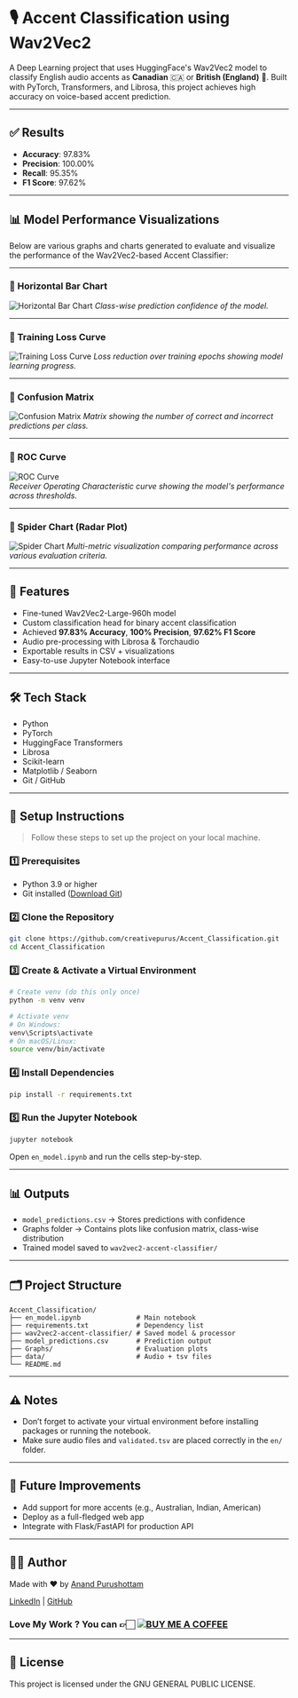 
# 🎙️ Accent Classification using Wav2Vec2

A Deep Learning project that uses HuggingFace's Wav2Vec2 model to classify English audio accents as **Canadian** 🇨🇦 or **British (England)** 🏴. Built with PyTorch, Transformers, and Librosa, this project achieves high accuracy on voice-based accent prediction.

---

## ✅ Results

- **Accuracy**: 97.83%
- **Precision**: 100.00%
- **Recall**: 95.35%
- **F1 Score**: 97.62%

---

## 📊 Model Performance Visualizations

Below are various graphs and charts generated to evaluate and visualize the performance of the Wav2Vec2-based Accent Classifier:

---

### 🔹 Horizontal Bar Chart
![Horizontal Bar Chart](assets/horizontal_bar_chart.png)
*Class-wise prediction confidence of the model.*

---

### 🔹 Training Loss Curve
![Training Loss Curve](assets/Training_Loss_curve.png)
*Loss reduction over training epochs showing model learning progress.*

---

### 🔹 Confusion Matrix
![Confusion Matrix](assets/Confusion_Matrix.png)
*Matrix showing the number of correct and incorrect predictions per class.*

---

### 🔹 ROC Curve
![ROC Curve](assets/ROC_curve.png)  
*Receiver Operating Characteristic curve showing the model's performance across thresholds.*

---

### 🔹 Spider Chart (Radar Plot)
![Spider Chart](assets/Spider_Chart.png)
*Multi-metric visualization comparing performance across various evaluation criteria.*

---

## 🚀 Features

- Fine-tuned Wav2Vec2-Large-960h model
- Custom classification head for binary accent classification
- Achieved **97.83% Accuracy**, **100% Precision**, **97.62% F1 Score**
- Audio pre-processing with Librosa & Torchaudio
- Exportable results in CSV + visualizations
- Easy-to-use Jupyter Notebook interface

---

## 🛠️ Tech Stack

- Python
- PyTorch
- HuggingFace Transformers
- Librosa
- Scikit-learn
- Matplotlib / Seaborn
- Git / GitHub

---

## 🧰 Setup Instructions

> Follow these steps to set up the project on your local machine.

### 1️⃣ Prerequisites

- Python 3.9 or higher
- Git installed ([Download Git](https://git-scm.com/downloads))

### 2️⃣ Clone the Repository

```bash
git clone https://github.com/creativepurus/Accent_Classification.git
cd Accent_Classification
```

### 3️⃣ Create & Activate a Virtual Environment

```bash
# Create venv (do this only once)
python -m venv venv

# Activate venv
# On Windows:
venv\Scripts\activate
# On macOS/Linux:
source venv/bin/activate
```

### 4️⃣ Install Dependencies

```bash
pip install -r requirements.txt
```

### 5️⃣ Run the Jupyter Notebook

```bash
jupyter notebook
```

Open `en_model.ipynb` and run the cells step-by-step.

---

## 📊 Outputs

- `model_predictions.csv` → Stores predictions with confidence
- Graphs folder → Contains plots like confusion matrix, class-wise distribution
- Trained model saved to `wav2vec2-accent-classifier/`

---

## 🗂️ Project Structure

```
Accent_Classification/
├── en_model.ipynb              # Main notebook
├── requirements.txt            # Dependency list
├── wav2vec2-accent-classifier/ # Saved model & processor
├── model_predictions.csv       # Prediction output
├── Graphs/                     # Evaluation plots
├── data/                       # Audio + tsv files
└── README.md
```

---

## ⚠️ Notes

- Don’t forget to activate your virtual environment before installing packages or running the notebook.
- Make sure audio files and `validated.tsv` are placed correctly in the `en/` folder.

---

## 🧪 Future Improvements

- Add support for more accents (e.g., Australian, Indian, American)
- Deploy as a full-fledged web app
- Integrate with Flask/FastAPI for production API

---

## 👨‍💻 Author

Made with ❤️ by [Anand Purushottam](https://github.com/creativepurus)

[LinkedIn](https://www.linkedin.com/in/creativepurus/) | [GitHub](https://github.com/creativepurus)

### Love My Work ? You can 👉🏻 [![BUY ME A COFFEE](https://img.shields.io/badge/Buy%20Me%20a%20Coffee%20☕-%23FFDD00.svg?&style=for-the-badge&logo=buy-me-a-coffee&logoColor=black)](https://www.buymeacoffee.com/creativepuru)

---

## 📄 License

This project is licensed under the GNU GENERAL PUBLIC LICENSE.